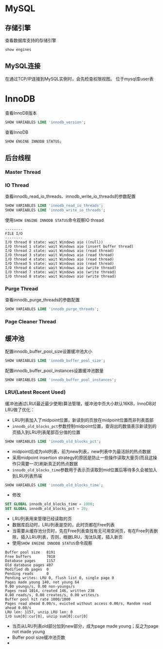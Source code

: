 # MySQL
## 存储引擎
查看数据库支持的存储引擎
```sql
show engines 
```
## MySQL连接
在通过TCP/IP连接到MySQL实例时，会先检查权限视图。
位于mysql库user表
# InnoDB
查看InnoDB版本
```sql
SHOW VARIABLES LIKE 'innodb_version';
```
查看InnoDB
```sql
SHOW ENGINE INNODB STATUS;
```
## 后台线程
### Master Thread
### IO Thread
查看innodb_read_io_threads、innodb_write_io_threads的参数配置
```sql
SHOW VARIABLES LIKE 'innodb_read_io_threads';
SHOW VARIABLES LIKE 'innodb_write_io_threads';
```
使用```SHOW ENGINE INNODB STATUS```命令观察IO thread
```
--------
FILE I/O
--------
I/O thread 0 state: wait Windows aio ((null))
I/O thread 1 state: wait Windows aio (insert buffer thread)
I/O thread 2 state: wait Windows aio (read thread)
I/O thread 3 state: wait Windows aio (read thread)
I/O thread 4 state: wait Windows aio (read thread)
I/O thread 5 state: wait Windows aio (read thread)
I/O thread 6 state: wait Windows aio (write thread)
I/O thread 7 state: wait Windows aio (write thread)
I/O thread 8 state: wait Windows aio (write thread)
```
### Purge Thread
查看innodb_purge_threads的参数配置
```sql
SHOW VARIABLES LIKE 'innodb_purge_threads';
```
### Page Cleaner Thread

## 缓冲池
配置innodb_buffer_pool_size设置缓冲池大小
```sql
SHOW VARIABLES LIKE 'innodb_buffer_pool_size';
```
配置innodb_buffer_pool_instances设置缓冲池数量
```sql
SHOW VARIABLES LIKE 'innodb_buffer_pool_instances';
```
### LRU(Latest Recent Used)
缓冲池通过LRU(最近最少使用)算法管理，缓冲池中页大小默认16KB，InnoDB对LRU做了优化：
- LRU列表加入了midpoint位置，新读到的页放在midpoint位置而非列表首部
- ```innodb_old_blocks_pct```参数控制midpoint位置，查询出的数值表示新读到的页插入到LRU列表尾部百分值的位置

```sql
SHOW VARIABLES LIKE 'innodb_old_blocks_pct';
```
- midpoint后成为old列表，前为new列表，new列表中为最活跃的热点数据
- 采用midpoint insertion strategy的原因是防止一些操作读取大量页(而且这操作只需要一次)刷新真正的热点数据
- ```innodb_old_blocks_time```参数用于表示页读取到mid位置后等待多久会被加入到LRU列表热端
```sql
SHOW VARIABLES LIKE 'innodb_old_blocks_time';
```
- 修改
```sql
SET GLOBAL innodb_old_blocks_time = 1000;
SET GLOBAL innodb_old_blocks_pct = 20;
```
- LRU列表用来管理已经读取的页
- 数据库启动时，LRU列表是空的，此时页都在Free列表
- 当需要从缓存池分页时，先在Free列表查找有无可用空闲页，有在Free列表删除，插入LRU列表，否则，根据LRU，淘汰队尾，插入新页
- 使用```SHOW ENGINE INNODB STATUS```命令观察
```
Buffer pool size   8191
Free buffers       7018
Database pages     1157
Old database pages 407
Modified db pages  0
Pending reads      0
Pending writes: LRU 0, flush list 0, single page 0
Pages made young 140, not young 64
0.00 youngs/s, 0.00 non-youngs/s
Pages read 1014, created 146, written 238
0.00 reads/s, 0.00 creates/s, 0.00 writes/s
Buffer pool hit rate 1000/1000
Pages read ahead 0.00/s, evicted without access 0.00/s, Random read ahead 0.00/s
LRU len: 1157, unzip_LRU len: 0
I/O sum[0]:cur[0], unzip sum[0]:cur[0]
```
- 当页从LRU列表old部分加到new部分，成为page made young；反之为page not made young
- Buffer pool size缓冲池页数
- 
